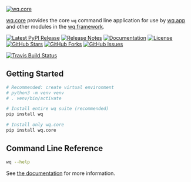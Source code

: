 [![wq.core](https://raw.github.com/wq/wq/master/images/256/wq.core.png)](https://wq.io/wq.core)

[wq.core](https://wq.io/wq.core) provides the core `wq` command line application for use by [wq.app](https://wq.io/wq.app) and other modules in the [wq framework](https://wq.io/).

[![Latest PyPI Release](https://img.shields.io/pypi/v/wq.core.svg)](https://pypi.org/project/wq.core)
[![Release Notes](https://img.shields.io/github/release/wq/wq.core.svg)](https://github.com/wq/wq.core/releases)
[![Documentation](https://img.shields.io/badge/Docs-1.1-blue.svg)](https://wq.io/wq.core)
[![License](https://img.shields.io/pypi/l/wq.core.svg)](https://wq.io/license)
[![GitHub Stars](https://img.shields.io/github/stars/wq/wq.core.svg)](https://github.com/wq/wq.core/stargazers)
[![GitHub Forks](https://img.shields.io/github/forks/wq/wq.core.svg)](https://github.com/wq/wq.core/network)
[![GitHub Issues](https://img.shields.io/github/issues/wq/wq.core.svg)](https://github.com/wq/wq.core/issues)

[![Travis Build Status](https://img.shields.io/travis/wq/wq.core/master.svg)](https://travis-ci.org/wq/wq.core)

## Getting Started

```bash
# Recommended: create virtual environment
# python3 -m venv venv
# . venv/bin/activate

# Install entire wq suite (recommended)
pip install wq

# Install only wq.core
pip install wq.core
```

## Command Line Reference

```bash
wq --help
```

See [the documentation](https://wq.io/docs/wq) for more information.
